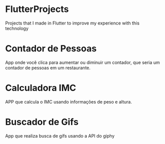 # FlutterProjects
Projects that I made in Flutter to improve my experience with this technology


# Contador de Pessoas
App onde você clica para aumentar ou diminuir um contador, que seria um contador de pessoas em um restaurante.

# Calculadora IMC
APP que calcula o IMC usando informações de peso e altura.

# Buscador de Gifs

App que realiza busca de gifs usando a API do giphy
